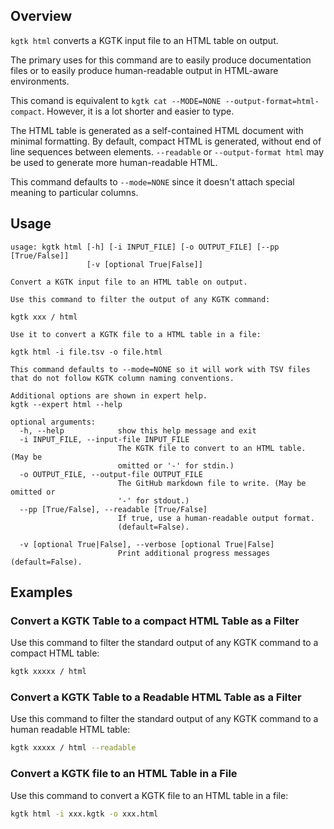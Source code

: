 ## Overview

`kgtk html` converts a KGTK input file to an HTML table on output.

The primary uses for this command are to easily produce documentation files
or to easily produce human-readable output in HTML-aware environments.

This comand is equivalent to `kgtk cat --MODE=NONE --output-format=html-compact`.
However, it is a lot shorter and easier to type.

The HTML table is generated as a self-contained HTML document with minimal
formatting. By default, compact HTML is generated, without end of line
sequences between elements.  `--readable` or `--output-format html` may be
used to generate more human-readable HTML.

This command defaults to `--mode=NONE` since it doesn't attach special meaning
to particular columns.
                                                                                                                                                                     
## Usage

```
usage: kgtk html [-h] [-i INPUT_FILE] [-o OUTPUT_FILE] [--pp [True/False]]
                 [-v [optional True|False]]

Convert a KGTK input file to an HTML table on output. 

Use this command to filter the output of any KGTK command: 

kgtk xxx / html 

Use it to convert a KGTK file to a HTML table in a file: 

kgtk html -i file.tsv -o file.html

This command defaults to --mode=NONE so it will work with TSV files that do not follow KGTK column naming conventions.

Additional options are shown in expert help.
kgtk --expert html --help

optional arguments:
  -h, --help            show this help message and exit
  -i INPUT_FILE, --input-file INPUT_FILE
                        The KGTK file to convert to an HTML table. (May be
                        omitted or '-' for stdin.)
  -o OUTPUT_FILE, --output-file OUTPUT_FILE
                        The GitHub markdown file to write. (May be omitted or
                        '-' for stdout.)
  --pp [True/False], --readable [True/False]
                        If true, use a human-readable output format.
                        (default=False).

  -v [optional True|False], --verbose [optional True|False]
                        Print additional progress messages (default=False).
```

## Examples

### Convert a KGTK Table to a compact HTML Table as a Filter

Use this command to filter the standard output of any KGTK command to a
compact HTML table:

```bash
kgtk xxxxx / html
```

### Convert a KGTK Table to a Readable HTML Table as a Filter

Use this command to filter the standard output of any KGTK command to a human
readable HTML table:

```bash
kgtk xxxxx / html --readable
```

### Convert a KGTK file to an HTML Table in a File

Use this command to convert a KGTK file to an HTML table in a file:

```bash
kgtk html -i xxx.kgtk -o xxx.html
```
